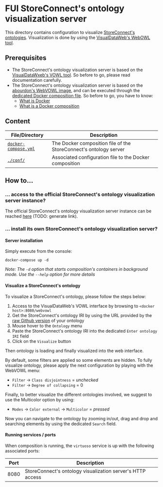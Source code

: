 # FUI StoreConnect's ontology visualization server

This directory contains configuration to visualize [StoreConnect's ontologies](../../ontologies). Visualization is done by using the [VisualDataWeb's WebOWL tool](http://vowl.visualdataweb.org/webvowl.html).

## Prerequisites

- The StoreConnect's ontology visualization server is based on the [VisualDataWxeb's VOWL tool](http://vowl.visualdataweb.org/webvowl.html). So before to go, please read documentation carefully.
- The StoreConnect's ontology visualization server is based on the [abourdon's WebVOWL image](https://hub.docker.com/r/abourdon/webvowl/), and can be executed through the [dedicated Docker composition file](./docker-compose.yml). So before to go, you have to know:
    - [What is Docker](https://docs.docker.com/)
    - [What is a Docker composition](https://docs.docker.com/compose/overview/)

## Content

File/Directory                                  | Description
----------------------------------------------- | -----------
[`docker-compose.yml`](./docker-compose.yml)    | The Docker composition file of the StoreConnect's ontology server
[`./conf/`](./conf)                             | Associated configuration file to the Docker composition

## How to...

### ... access to the official StoreConnect's ontology visualization server instance?

The official StoreConnect's ontology visualization server instance can be reached [here](???) (TODO: generate link).

### ... install its own StoreConnect's ontology visualization server?

#### Server installation

Simply execute from the console:

    docker-compose up -d

_Note: The `-d` option that starts composition's containers in background mode. Use the `--help` option for more details_

#### Visualize a StoreConnect's ontology

To visualize a StoreConnect's ontology, please follow the steps below:

1. Access to the VisualDataWeb's VOWL interface by browsing to `<docker host>:8080/webvowl`
2. Get the StoreConnect's ontology IRI by using the URL provided by the [raw Github version](https://stackoverflow.com/questions/4604663/download-single-files-from-github) of your ontology
3. Mouse hover to the `Ontology` menu
4. Paste the StoreConnect's ontology IRI into the dedicated `Enter ontology IRI` field
5. Click on the `Visualize` button

Then ontology is loading and finally visualized into the web interface.

By default, some filters are applied so some elements are hidden. To fully visualize ontology, please apply the next configuration by playing with the WebVOWL menu:

- `Filter` -> `Class disjointness` = _unchecked_
- `Filter` -> `Degree of collapsing` = 0

Finally, to better visualize the different ontologies involved, we suggest to use the Multicolor option by using:

- `Modes` -> `Color external` -> `Multicolor` = _pressed_

Now you can navigate to the ontology by zooming in/out, drag and drop and searching elements by using the dedicated `Search` field.

#### Running services / ports

When composition is running, the `virtuoso` service is up with the following associated ports:

Port    | Description
------- | ----------------------------------------------------------
8080    | StoreConnect's ontology visualization server's HTTP access
 